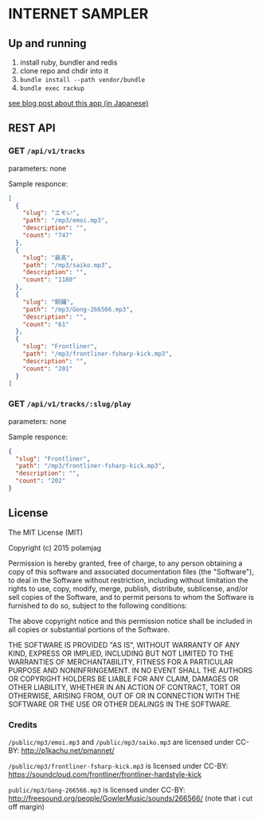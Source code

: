 # INTERNET SAMPLER

## Up and running

1. install ruby, bundler and redis
1. clone repo and chdir into it
1. `bundle install --path vendor/bundle`
1. `bundle exec rackup`

[see blog post about this app (in Japanese)](http://polamjag.hatenablog.jp/entry/2015/05/15/044314)

## REST API

### GET `/api/v1/tracks`

parameters: none

Sample responce:

```json
[
  {
    "slug": "エモい",
    "path": "/mp3/emoi.mp3",
    "description": "",
    "count": "747"
  },
  {
    "slug": "最高",
    "path": "/mp3/saiko.mp3",
    "description": "",
    "count": "1180"
  },
  {
    "slug": "銅鑼",
    "path": "/mp3/Gong-266566.mp3",
    "description": "",
    "count": "61"
  },
  {
    "slug": "Frontliner",
    "path": "/mp3/frontliner-fsharp-kick.mp3",
    "description": "",
    "count": "201"
  }
]
```

### GET `/api/v1/tracks/:slug/play`

parameters: none

Sample responce:

```json
{
  "slug": "Frontliner",
  "path": "/mp3/frontliner-fsharp-kick.mp3",
  "description": "",
  "count": "202"
}
```

## License

The MIT License (MIT)

Copyright (c) 2015 polamjag

Permission is hereby granted, free of charge, to any person obtaining a copy
of this software and associated documentation files (the "Software"), to deal
in the Software without restriction, including without limitation the rights
to use, copy, modify, merge, publish, distribute, sublicense, and/or sell
copies of the Software, and to permit persons to whom the Software is
furnished to do so, subject to the following conditions:

The above copyright notice and this permission notice shall be included in
all copies or substantial portions of the Software.

THE SOFTWARE IS PROVIDED "AS IS", WITHOUT WARRANTY OF ANY KIND, EXPRESS OR
IMPLIED, INCLUDING BUT NOT LIMITED TO THE WARRANTIES OF MERCHANTABILITY,
FITNESS FOR A PARTICULAR PURPOSE AND NONINFRINGEMENT. IN NO EVENT SHALL THE
AUTHORS OR COPYRIGHT HOLDERS BE LIABLE FOR ANY CLAIM, DAMAGES OR OTHER
LIABILITY, WHETHER IN AN ACTION OF CONTRACT, TORT OR OTHERWISE, ARISING FROM,
OUT OF OR IN CONNECTION WITH THE SOFTWARE OR THE USE OR OTHER DEALINGS IN
THE SOFTWARE.

### Credits

`/public/mp3/emoi.mp3` and `/public/mp3/saiko.mp3` are licensed under CC-BY: http://p1kachu.net/pmannet/

`/public/mp3/frontliner-fsharp-kick.mp3` is licensed under CC-BY: https://soundcloud.com/frontliner/frontliner-hardstyle-kick

`public/mp3/Gong-266566.mp3` is licensed under CC-BY: http://freesound.org/people/GowlerMusic/sounds/266566/ (note that i cut off margin)
